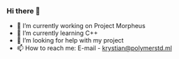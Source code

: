 ### Hi there 👋

- 🔭 I’m currently working on Project Morpheus
- 🌱 I’m currently learning C++
- 🤔 I’m looking for help with my project
- 📫 How to reach me: E-mail - krystian@polymerstd.ml
